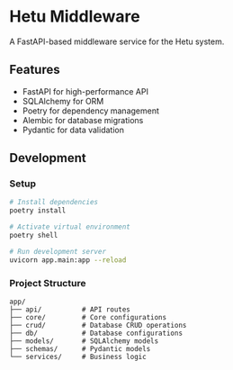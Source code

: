 # Hetu Middleware

A FastAPI-based middleware service for the Hetu system.

## Features

- FastAPI for high-performance API
- SQLAlchemy for ORM
- Poetry for dependency management
- Alembic for database migrations
- Pydantic for data validation

## Development

### Setup

```bash
# Install dependencies
poetry install

# Activate virtual environment
poetry shell

# Run development server
uvicorn app.main:app --reload
```

### Project Structure

```
app/
├── api/          # API routes
├── core/         # Core configurations
├── crud/         # Database CRUD operations
├── db/           # Database configurations
├── models/       # SQLAlchemy models
├── schemas/      # Pydantic models
└── services/     # Business logic
```

